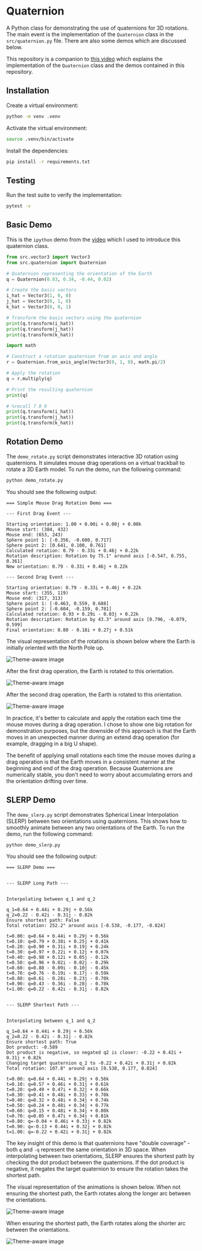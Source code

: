 # Quaternion

A Python class for demonstrating the use of quaternions for 3D rotations. The main event is the implementation of the `Quaternion` class in the `src/quaternion.py` file. There are also some demos which are discussed below.

This repository is a companion to [this video](https://youtu.be/hgmLSnVuvcY) which explains the implementation of the `Quaternion` class and the demos contained in this repository.

## Installation

Create a virtual environment:

```bash
python -m venv .venv
```

Activate the virtual environment:

```bash
source .venv/bin/activate
```

Install the dependencies:

```bash
pip install -r requirements.txt
```

## Testing

Run the test suite to verify the implementation:

```bash
pytest -v
```

## Basic Demo

This is the `ipython` demo from the [video](https://youtu.be/hgmLSnVuvcY) which I used to introduce this quaternion class.

```python
from src.vector3 import Vector3
from src.quaternion import Quaternion

# Quaternion representing the orientation of the Earth
q = Quaternion(0.83, 0.34, -0.44, 0.02)

# Create the basis vectors
i_hat = Vector3(1, 0, 0)
j_hat = Vector3(0, 1, 0)
k_hat = Vector3(0, 0, 1)

# Transform the basis vectors using the quaternion
print(q.transform(i_hat))
print(q.transform(j_hat))
print(q.transform(k_hat))

import math

# Construct a rotation quaternion from an axis and angle
r = Quaternion.from_axis_angle(Vector3(0, 1, 0), math.pi/2)

# Apply the rotation
q = r.multiply(q)

# Print the resulting quaternion
print(q)

# %recall 7 8 9
print(q.transform(i_hat))
print(q.transform(j_hat))
print(q.transform(k_hat))
```

## Rotation Demo

The `demo_rotate.py` script demonstrates interactive 3D rotation using quaternions. It simulates mouse drag operations on a virtual trackball to rotate a 3D Earth model. To run the demo, run the following command:

```bash
python demo_rotate.py
```

You should see the following output:

```
=== Simple Mouse Drag Rotation Demo ===

--- First Drag Event ---

Starting orientation: 1.00 + 0.00i + 0.00j + 0.00k
Mouse start: (384, 432)
Mouse end: (653, 243)
Sphere point 1: [-0.356, -0.600, 0.717]
Sphere point 2: [0.641, 0.100, 0.761]
Calculated rotation: 0.79 - 0.33i + 0.46j + 0.22k
Rotation description: Rotation by 75.1° around axis [-0.547, 0.755, 0.361]
New orientation: 0.79 - 0.33i + 0.46j + 0.22k

--- Second Drag Event ---

Starting orientation: 0.79 - 0.33i + 0.46j + 0.22k
Mouse start: (355, 119)
Mouse end: (317, 313)
Sphere point 1: [-0.463, 0.559, 0.688]
Sphere point 2: [-0.604, -0.159, 0.781]
Calculated rotation: 0.93 + 0.29i - 0.03j + 0.22k
Rotation description: Rotation by 43.3° around axis [0.796, -0.079, 0.599]
Final orientation: 0.80 - 0.18i + 0.27j + 0.51k
```

The visual representation of the rotations is shown below where the Earth is initially oriented with the North Pole up.

<picture>
  <source media="(prefers-color-scheme: dark)" srcset="./images/EarthInitialPosition-dark-theme.png">
  <source media="(prefers-color-scheme: light)" srcset="./images/EarthInitialPosition-light-theme.png">
  <img src="./images/EarthInitialPosition-light-theme.png" alt="Theme-aware image">
</picture>

After the first drag operation, the Earth is rotated to this orientation.

<picture>
  <source media="(prefers-color-scheme: dark)" srcset="./images/RotateEarthFirstDrag-dark-theme.png">
  <source media="(prefers-color-scheme: light)" srcset="./images/RotateEarthFirstDrag-light-theme.png">
  <img src="./images/RotateEarthFirstDrag-light-theme.png" alt="Theme-aware image">
</picture>

After the second drag operation, the Earth is rotated to this orientation.

<picture>
  <source media="(prefers-color-scheme: dark)" srcset="./images/RotateEarthSecondDrag-dark-theme.png">
  <source media="(prefers-color-scheme: light)" srcset="./images/RotateEarthSecondDrag-light-theme.png">
  <img src="./images/RotateEarthSecondDrag-light-theme.png" alt="Theme-aware image">
</picture>

In practice, it's better to calculate and apply the rotation each time the mouse moves during a drag operation. I chose to show one big rotation for demonstration purposes, but the downside of this approach is that the Earth moves in an unexpected manner during an extend drag operation (for example, dragging in a big U shape).

The benefit of applying small rotations each time the mouse moves during a drag operation is that the Earth moves in a consistent manner at the beginning and end of the drag operation. Because Quaternions are numerically stable, you don't need to worry about accumulating errors and the orientation drifting over time.

## SLERP Demo

The `demo_slerp.py` script demonstrates Spherical Linear Interpolation (SLERP) between two orientations using quaternions. This shows how to smoothly animate between any two orientations of the Earth. To run the demo, run the following command:

```bash
python demo_slerp.py
```

You should see the following output:

```
=== SLERP Demo ===


--- SLERP Long Path ---


Interpolating between q_1 and q_2

q_1=0.64 + 0.44i + 0.29j + 0.56k
q_2=0.22 - 0.42i - 0.31j - 0.82k
Ensure shortest path: False
Total rotation: 252.2° around axis [-0.538, -0.177, -0.824]

t=0.00: q=0.64 + 0.44i + 0.29j + 0.56k
t=0.10: q=0.79 + 0.38i + 0.25j + 0.41k
t=0.20: q=0.90 + 0.31i + 0.19j + 0.24k
t=0.30: q=0.97 + 0.22i + 0.12j + 0.07k
t=0.40: q=0.98 + 0.12i + 0.05j - 0.12k
t=0.50: q=0.96 + 0.02i - 0.02j - 0.29k
t=0.60: q=0.88 - 0.09i - 0.10j - 0.45k
t=0.70: q=0.76 - 0.19i - 0.17j - 0.59k
t=0.80: q=0.61 - 0.28i - 0.23j - 0.70k
t=0.90: q=0.43 - 0.36i - 0.28j - 0.78k
t=1.00: q=0.22 - 0.42i - 0.31j - 0.82k


--- SLERP Shortest Path ---


Interpolating between q_1 and q_2

q_1=0.64 + 0.44i + 0.29j + 0.56k
q_2=0.22 - 0.42i - 0.31j - 0.82k
Ensure shortest path: True
Dot product: -0.589
Dot product is negative, so negated q2 is closer: -0.22 + 0.42i + 0.31j + 0.82k
Changing target quaternion q_2 to -0.22 + 0.42i + 0.31j + 0.82k
Total rotation: 107.8° around axis [0.538, 0.177, 0.824]

t=0.00: q=0.64 + 0.44i + 0.29j + 0.56k
t=0.10: q=0.57 + 0.46i + 0.31j + 0.61k
t=0.20: q=0.49 + 0.47i + 0.32j + 0.66k
t=0.30: q=0.41 + 0.48i + 0.33j + 0.70k
t=0.40: q=0.32 + 0.48i + 0.34j + 0.74k
t=0.50: q=0.24 + 0.48i + 0.34j + 0.77k
t=0.60: q=0.15 + 0.48i + 0.34j + 0.80k
t=0.70: q=0.05 + 0.47i + 0.34j + 0.81k
t=0.80: q=-0.04 + 0.46i + 0.33j + 0.82k
t=0.90: q=-0.13 + 0.44i + 0.32j + 0.82k
t=1.00: q=-0.22 + 0.42i + 0.31j + 0.82k
```

The key insight of this demo is that quaternions have "double coverage" - both `q` and `-q` represent the same orientation in 3D space. When interpolating between two orientations, SLERP ensures the shortest path by checking the dot product between the quaternions. If the dot product is negative, it negates the target quaternion to ensure the rotation takes the shortest path.

The visual representation of the animations is shown below. When not ensuring the shortest path, the Earth rotates along the longer arc between the orientations.

<picture>
  <source media="(prefers-color-scheme: dark)" srcset="./images/AnimateLongPath-dark-theme.png">
  <source media="(prefers-color-scheme: light)" srcset="./images/AnimateLongPath-light-theme.png">
  <img src="./images/AnimateLongPath-light-theme.png" alt="Theme-aware image">
</picture>

When ensuring the shortest path, the Earth rotates along the shorter arc between the orientations.

<picture>
  <source media="(prefers-color-scheme: dark)" srcset="./images/AnimateShortPath-dark-theme.png">
  <source media="(prefers-color-scheme: light)" srcset="./images/AnimateShortPath-light-theme.png">
  <img src="./images/AnimateShortPath-light-theme.png" alt="Theme-aware image">
</picture>
